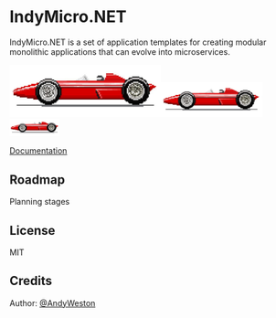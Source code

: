 # IndyMicro.NET
IndyMicro.NET is a set of application templates for creating modular monolithic applications that can evolve into microservices. 

<img src="./docs/Images/IndyCar.png" alt="image-20200315211415167" style="zoom: 60%;" /><img src="./docs/Images/IndyCar.png" alt="image-20200315211415167" style="zoom: 40%;" /><img src="./docs/Images/IndyCar.png" alt="image-20200315211415167" style="zoom: 20%;" />

 [Documentation](docs/index.md)

## Roadmap
Planning stages

## License

MIT


## Credits

Author: [@AndyWeston](https://github.com/westonsoftware)

